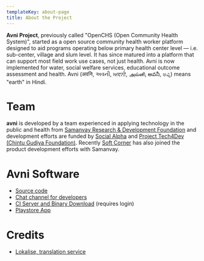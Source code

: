 ```yaml
---
templateKey: about-page
title: About the Project
---
```

**Avni Project**, previously called "OpenCHS (Open Community Health System)", started as a open source community health worker platform designed to aid programs operating below primary health center level — i.e. sub-center, village and slum level. It has since matured into a platform that can support most field work use cases, not just health. Avni is now implemented for water, social welfare services, educational outcome assessment and health. Avni (अवनि, અવની, ਅਵਨੀ, அவ்னி, అవనీ, ಅವ್ನಿ) means "earth" in Hindi.

# Team

**avni** is developed by a team experienced in applying technology in the public and health from [Samanvay Research & Development Foundation](www.samanvayfoundation.org) and development efforts are funded by [Social Alpha](https://www.socialalpha.org/) and [Project Tech4Dev (Chintu Gudiya Foundation)](https://chintugudiya.org/tech4dev/). Recently [Soft Corner](http://www.soft-corner.com/) has also joined the product development efforts with Samanvay.

# Avni Software

* [Source code](https://github.com/openchs)
* [Chat channel for developers](https://gitter.im/OpenCHS/openchs)
* [CI Server and Binary Download](https://circleci.com/gh/OpenCHS) (requires login)
* [Playstore App](https://play.google.com/store/apps/details?id=com.openchsclient)

# Credits
* [Lokalise, translation service](https://lokalise.com/)
